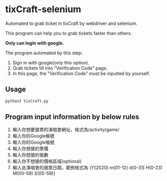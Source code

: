 # tixCraft-selenium

Automated to grab ticket in tixCraft by webdriver and selenium.

This program can help you to grab tickets faster than others.

**Only can login with google.**

The program automated by this step:
1. Sign in with google(only this option).
2. Grab tickets till into "Verification Code" page.
3. In this page, the "Verification Code" must be inputted by yourself.

## Usage
```bash
python3 tixCraft.py
```

## Program input information by below rules
1. 輸入你想要搶票的演唱會網址，格式為/activity/game/ 
2. 輸入你的Google帳號
3. 輸入你的Google帳號
4. 輸入你想搶的票價
5. 輸入你想搶的張數
6. 輸入你不想搶的價格區域(optional)
7. 輸入此演唱會的搶票日期，範例格式為 {Y(2020) m(01-12) d(0-31) H(0-23) M(00-59) S(00-59)}
